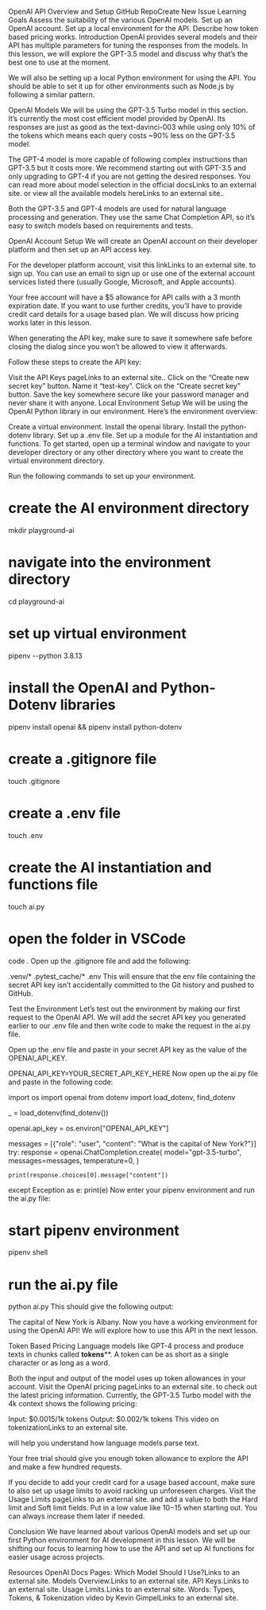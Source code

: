 OpenAI API Overview and Setup
GitHub RepoCreate New Issue
Learning Goals
Assess the suitability of the various OpenAI models.
Set up an OpenAI account.
Set up a local environment for the API.
Describe how token based pricing works.
Introduction
OpenAI provides several models and their API has multiple parameters for tuning the responses from the models. In this lesson, we will explore the GPT-3.5 model and discuss why that’s the best one to use at the moment.

We will also be setting up a local Python environment for using the API. You should be able to set it up for other environments such as Node.js by following a similar pattern.

OpenAI Models
We will be using the GPT-3.5 Turbo model in this section. It’s currently the most cost efficient model provided by OpenAI. Its responses are just as good as the text-davinci-003 while using only 10% of the tokens which means each query costs ~90% less on the GPT-3.5 model.

The GPT-4 model is more capable of following complex instructions than GPT-3.5 but it costs more. We recommend starting out with GPT-3.5 and only upgrading to GPT-4 if you are not getting the desired responses. You can read more about model selection in the official docsLinks to an external site. or view all the available models hereLinks to an external site..

Both the GPT-3.5 and GPT-4 models are used for natural language processing and generation. They use the same Chat Completion API, so it’s easy to switch models based on requirements and tests.

OpenAI Account Setup
We will create an OpenAI account on their developer platform and then set up an API access key.

For the developer platform account, visit this linkLinks to an external site. to sign up. You can use an email to sign up or use one of the external account services listed there (usually Google, Microsoft, and Apple accounts).

Your free account will have a $5 allowance for API calls with a 3 month expiration date. If you want to use further credits, you’ll have to provide credit card details for a usage based plan. We will discuss how pricing works later in this lesson.

When generating the API key, make sure to save it somewhere safe before closing the dialog since you won’t be allowed to view it afterwards.

Follow these steps to create the API key:

Visit the API Keys pageLinks to an external site..
Click on the “Create new secret key” button.
Name it “test-key”.
Click on the “Create secret key” button.
Save the key somewhere secure like your password manager and never share it with anyone.
Local Environment Setup
We will be using the OpenAI Python library in our environment. Here’s the environment overview:

Create a virtual environment.
Install the openai library.
Install the python-dotenv library.
Set up a .env file.
Set up a module for the AI instantiation and functions.
To get started, open up a terminal window and navigate to your developer directory or any other directory where you want to create the virtual environment directory.

Run the following commands to set up your environment.

# create the AI environment directory
mkdir playground-ai

# navigate into the environment directory
cd playground-ai

# set up virtual environment
pipenv --python 3.8.13

# install the OpenAI and Python-Dotenv libraries
pipenv install openai && pipenv install python-dotenv

# create a .gitignore file
touch .gitignore

# create a .env file
touch .env

# create the AI instantiation and functions file
touch ai.py

# open the folder in VSCode
code .
Open up the .gitignore file and add the following:

.venv/*
.pytest_cache/*
.env
This will ensure that the env file containing the secret API key isn’t accidentally committed to the Git history and pushed to GitHub.

Test the Environment
Let’s test out the environment by making our first request to the OpenAI API. We will add the secret API key you generated earlier to our .env file and then write code to make the request in the ai.py file.

Open up the .env file and paste in your secret API key as the value of the OPENAI_API_KEY.

OPENAI_API_KEY=YOUR_SECRET_API_KEY_HERE
Now open up the ai.py file and paste in the following code:

import os
import openai
from dotenv import load_dotenv, find_dotenv

_ = load_dotenv(find_dotenv())

openai.api_key = os.environ["OPENAI_API_KEY"]

messages = [{"role": "user", "content": "What is the capital of New York?"}]
try:
    response = openai.ChatCompletion.create(
        model="gpt-3.5-turbo",
        messages=messages,
        temperature=0,
    )

    print(response.choices[0].message["content"])
except Exception as e:
    print(e)
Now enter your pipenv environment and run the ai.py file:

# start pipenv environment
pipenv shell

# run the ai.py file
python ai.py
This should give the following output:

The capital of New York is Albany.
Now you have a working environment for using the OpenAI API! We will explore how to use this API in the next lesson.

Token Based Pricing
Language models like GPT-4 process and produce texts in chunks called **tokens****. A token can be as short as a single character or as long as a word.

Both the input and output of the model uses up token allowances in your account. Visit the OpenAI pricing pageLinks to an external site. to check out the latest pricing information. Currently, the GPT-3.5 Turbo model with the 4k context shows the following pricing:

Input: $0.0015/1k tokens
Output: $0.002/1k tokens
This video on tokenizationLinks to an external site.

will help you understand how language models parse text.

Your free trial should give you enough token allowance to explore the API and make a few hundred requests.

If you decide to add your credit card for a usage based account, make sure to also set up usage limits to avoid racking up unforeseen charges. Visit the Usage Limits pageLinks to an external site. and add a value to both the Hard limit and Soft limit fields. Put in a low value like $10-$15 when starting out. You can always increase them later if needed.

Conclusion
We have learned about various OpenAI models and set up our first Python environment for AI development in this lesson. We will be shifting our focus to learning how to use the API and set up AI functions for easier usage across projects.

Resources
OpenAI Docs Pages:
Which Model Should I Use?Links to an external site.
Models Overview.Links to an external site.
API Keys.Links to an external site.
Usage Limits.Links to an external site.
Words: Types, Tokens, & Tokenization video by Kevin GimpelLinks to an external site.
